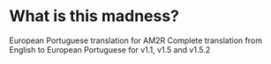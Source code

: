 # What is this madness?
European Portuguese translation for AM2R
Complete translation from English to European Portuguese for v1.1, v1.5 and v1.5.2
